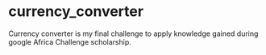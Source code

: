# currency_converter
Currency converter is my final challenge to apply knowledge gained during google Africa Challenge scholarship.
